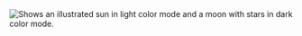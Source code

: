 <picture>
  <source media="(prefers-color-scheme: dark)"
  	srcset="https://user-images.githubusercontent.com/25423296/163456776-7f95b81a-f1ed-45f7-b7ab-8fa810d529fa.png"
  >
  <img
  	alt="Shows an illustrated sun in light color mode and a moon with stars in dark color mode."
	src="https://github.com/alexandercerutti/passkit-generator/raw/master/assets/logo.svg?sanitize=true"
>
</picture>
